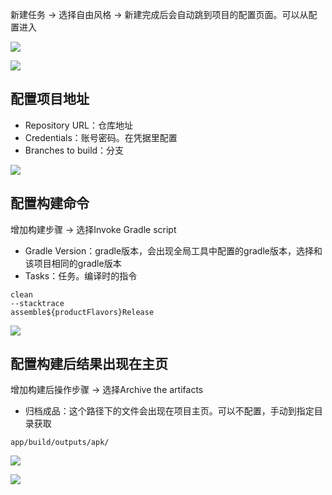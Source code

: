 新建任务 -> 选择自由风格 -> 新建完成后会自动跳到项目的配置页面。可以从配置进入

![](https://upload-images.jianshu.io/upload_images/7004853-9a755733d3e184a8.png?imageMogr2/auto-orient/strip%7CimageView2/2/w/1240)

![](https://upload-images.jianshu.io/upload_images/7004853-3c9ec628ce39a52c.png?imageMogr2/auto-orient/strip%7CimageView2/2/w/1240)



## 配置项目地址

- Repository URL：仓库地址
- Credentials：账号密码。在凭据里配置
- Branches to build：分支

![](https://upload-images.jianshu.io/upload_images/7004853-0abe4fbc5efc48f6.png?imageMogr2/auto-orient/strip%7CimageView2/2/w/1240)



## 配置构建命令
增加构建步骤 -> 选择Invoke Gradle script
- Gradle Version：gradle版本，会出现全局工具中配置的gradle版本，选择和该项目相同的gradle版本
- Tasks：任务。编译时的指令
```
clean
--stacktrace
assemble${productFlavors}Release
```
    
![](https://upload-images.jianshu.io/upload_images/7004853-b93d4e061a0d345b.png?imageMogr2/auto-orient/strip%7CimageView2/2/w/1240)
    

## 配置构建后结果出现在主页
增加构建后操作步骤 -> 选择Archive the artifacts 
- 归档成品：这个路径下的文件会出现在项目主页。可以不配置，手动到指定目录获取

```
app/build/outputs/apk/
```

![](https://upload-images.jianshu.io/upload_images/7004853-2c0c00dc3e7ad497.png?imageMogr2/auto-orient/strip%7CimageView2/2/w/1240)
    
![](https://upload-images.jianshu.io/upload_images/7004853-00402ce2c4280828.png?imageMogr2/auto-orient/strip%7CimageView2/2/w/1240)